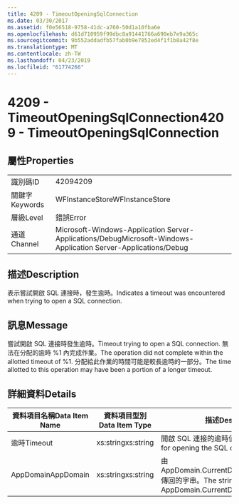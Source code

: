 ```yaml
---
title: 4209 - TimeoutOpeningSqlConnection
ms.date: 03/30/2017
ms.assetid: f0e56518-9758-41dc-a760-50d1a10fba6e
ms.openlocfilehash: d61d710959f99dbc8a91441766a690eb7e9a365c
ms.sourcegitcommit: 9b552addadfb57fab0b9e7852ed4f1f1b8a42f8e
ms.translationtype: MT
ms.contentlocale: zh-TW
ms.lasthandoff: 04/23/2019
ms.locfileid: "61774266"
---
```

# <a name="4209---timeoutopeningsqlconnection"></a><span data-ttu-id="8c0c5-102">4209 - TimeoutOpeningSqlConnection</span><span class="sxs-lookup"><span data-stu-id="8c0c5-102">4209 - TimeoutOpeningSqlConnection</span></span>
## <a name="properties"></a><span data-ttu-id="8c0c5-103">屬性</span><span class="sxs-lookup"><span data-stu-id="8c0c5-103">Properties</span></span>  
  
|||  
|-|-|  
|<span data-ttu-id="8c0c5-104">識別碼</span><span class="sxs-lookup"><span data-stu-id="8c0c5-104">ID</span></span>|<span data-ttu-id="8c0c5-105">4209</span><span class="sxs-lookup"><span data-stu-id="8c0c5-105">4209</span></span>|  
|<span data-ttu-id="8c0c5-106">關鍵字</span><span class="sxs-lookup"><span data-stu-id="8c0c5-106">Keywords</span></span>|<span data-ttu-id="8c0c5-107">WFInstanceStore</span><span class="sxs-lookup"><span data-stu-id="8c0c5-107">WFInstanceStore</span></span>|  
|<span data-ttu-id="8c0c5-108">層級</span><span class="sxs-lookup"><span data-stu-id="8c0c5-108">Level</span></span>|<span data-ttu-id="8c0c5-109">錯誤</span><span class="sxs-lookup"><span data-stu-id="8c0c5-109">Error</span></span>|  
|<span data-ttu-id="8c0c5-110">通道</span><span class="sxs-lookup"><span data-stu-id="8c0c5-110">Channel</span></span>|<span data-ttu-id="8c0c5-111">Microsoft-Windows-Application Server-Applications/Debug</span><span class="sxs-lookup"><span data-stu-id="8c0c5-111">Microsoft-Windows-Application Server-Applications/Debug</span></span>|  
  
## <a name="description"></a><span data-ttu-id="8c0c5-112">描述</span><span class="sxs-lookup"><span data-stu-id="8c0c5-112">Description</span></span>  
 <span data-ttu-id="8c0c5-113">表示嘗試開啟 SQL 連接時，發生逾時。</span><span class="sxs-lookup"><span data-stu-id="8c0c5-113">Indicates a timeout was encountered when trying to open a SQL connection.</span></span>  
  
## <a name="message"></a><span data-ttu-id="8c0c5-114">訊息</span><span class="sxs-lookup"><span data-stu-id="8c0c5-114">Message</span></span>  
 <span data-ttu-id="8c0c5-115">嘗試開啟 SQL 連接時發生逾時。</span><span class="sxs-lookup"><span data-stu-id="8c0c5-115">Timeout trying to open a SQL connection.</span></span> <span data-ttu-id="8c0c5-116">無法在分配的逾時 %1 內完成作業。</span><span class="sxs-lookup"><span data-stu-id="8c0c5-116">The operation did not complete within the allotted timeout of %1.</span></span> <span data-ttu-id="8c0c5-117">分配給此作業的時間可能是較長逾時的一部分。</span><span class="sxs-lookup"><span data-stu-id="8c0c5-117">The time allotted to this operation may have been a portion of a longer timeout.</span></span>  
  
## <a name="details"></a><span data-ttu-id="8c0c5-118">詳細資料</span><span class="sxs-lookup"><span data-stu-id="8c0c5-118">Details</span></span>  
  
|<span data-ttu-id="8c0c5-119">資料項目名稱</span><span class="sxs-lookup"><span data-stu-id="8c0c5-119">Data Item Name</span></span>|<span data-ttu-id="8c0c5-120">資料項目型別</span><span class="sxs-lookup"><span data-stu-id="8c0c5-120">Data Item Type</span></span>|<span data-ttu-id="8c0c5-121">描述</span><span class="sxs-lookup"><span data-stu-id="8c0c5-121">Description</span></span>|  
|--------------------|--------------------|-----------------|  
|<span data-ttu-id="8c0c5-122">逾時</span><span class="sxs-lookup"><span data-stu-id="8c0c5-122">Timeout</span></span>|<span data-ttu-id="8c0c5-123">xs:string</span><span class="sxs-lookup"><span data-stu-id="8c0c5-123">xs:string</span></span>|<span data-ttu-id="8c0c5-124">開啟 SQL 連接的逾時值。</span><span class="sxs-lookup"><span data-stu-id="8c0c5-124">The timeout value for opening the SQL connection.</span></span>|  
|<span data-ttu-id="8c0c5-125">AppDomain</span><span class="sxs-lookup"><span data-stu-id="8c0c5-125">AppDomain</span></span>|<span data-ttu-id="8c0c5-126">xs:string</span><span class="sxs-lookup"><span data-stu-id="8c0c5-126">xs:string</span></span>|<span data-ttu-id="8c0c5-127">由 AppDomain.CurrentDomain.FriendlyName 傳回的字串。</span><span class="sxs-lookup"><span data-stu-id="8c0c5-127">The string returned by AppDomain.CurrentDomain.FriendlyName.</span></span>|
